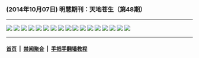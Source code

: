 ### (2014年10月07日) 明慧期刊：天地苍生（第48期）

---

<img src="http://qikan.minghui.org/mhqkpage/qikanimage/2014/10/06/td-48-read-online1.png"/> 

<img src="http://qikan.minghui.org/mhqkpage/qikanimage/2014/10/06/td-48-read-online2.png"/> 

<img src="http://qikan.minghui.org/mhqkpage/qikanimage/2014/10/06/td-48-read-online3.png"/> 

<img src="http://qikan.minghui.org/mhqkpage/qikanimage/2014/10/06/td-48-read-online4.png"/> 

<img src="http://qikan.minghui.org/mhqkpage/qikanimage/2014/10/06/td-48-read-online5.png"/> 

<img src="http://qikan.minghui.org/mhqkpage/qikanimage/2014/10/06/td-48-read-online6.png"/> 

<img src="http://qikan.minghui.org/mhqkpage/qikanimage/2014/10/06/td-48-read-online7.png"/> 

<img src="http://qikan.minghui.org/mhqkpage/qikanimage/2014/10/06/td-48-read-online8.png"/> 

<img src="http://qikan.minghui.org/mhqkpage/qikanimage/2014/10/06/td-48-read-online9.png"/> 

<img src="http://qikan.minghui.org/mhqkpage/qikanimage/2014/10/06/td-48-read-online10.png"/> 

<img src="http://qikan.minghui.org/mhqkpage/qikanimage/2014/10/06/td-48-read-online11.png"/> 

<img src="http://qikan.minghui.org/mhqkpage/qikanimage/2014/10/06/td-48-read-online12.png"/> 

<img src="http://qikan.minghui.org/mhqkpage/qikanimage/2014/10/06/td-48-read-online13.png"/> 

<img src="http://qikan.minghui.org/mhqkpage/qikanimage/2014/10/06/td-48-read-online14.png"/> 

<img src="http://qikan.minghui.org/mhqkpage/qikanimage/2014/10/06/td-48-read-online15.png"/> 

<img src="http://qikan.minghui.org/mhqkpage/qikanimage/2014/10/06/td-48-read-online16.png"/> 

<img src="http://qikan.minghui.org/mhqkpage/qikanimage/2014/10/06/td-48-read-online17.png"/> 



---

#### [首页](../../../..) &nbsp;|&nbsp; [禁闻聚合](https://github.com/gfw-breaker/banned-news) &nbsp;|&nbsp; [手把手翻墙教程](https://github.com/gfw-breaker/guides) 